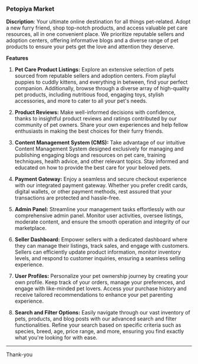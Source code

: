 ### Petopiya Market

**Discription**: Your ultimate online destination for all things pet-related. Adopt a new furry friend, shop top-notch products, and access valuable pet care resources, all in one convenient place. We prioritize reputable sellers and adoption centers, offering informative blogs and a diverse range of pet products to ensure your pets get the love and attention they deserve.

**Features**
1. **Pet Care Product Listings:** Explore an extensive selection of pets sourced from reputable sellers and adoption centers. From playful puppies to cuddly kittens, and everything in between, find your perfect companion. Additionally, browse through a diverse array of high-quality pet products, including nutritious food, engaging toys, stylish accessories, and more to cater to all your pet's needs.

2. **Product Reviews:** Make well-informed decisions with confidence, thanks to insightful product reviews and ratings contributed by our community of pet owners. Share your own experiences and help fellow enthusiasts in making the best choices for their furry friends.

3. **Content Management System (CMS):** Take advantage of our intuitive Content Management System designed exclusively for managing and publishing engaging blogs and resources on pet care, training techniques, health advice, and other relevant topics. Stay informed and educated on how to provide the best care for your beloved pets.

4. **Payment Gateway:** Enjoy a seamless and secure checkout experience with our integrated payment gateway. Whether you prefer credit cards, digital wallets, or other payment methods, rest assured that your transactions are protected and hassle-free.

5. **Admin Panel:** Streamline your management tasks effortlessly with our comprehensive admin panel. Monitor user activities, oversee listings, moderate content, and ensure the smooth operation and integrity of our marketplace.

6. **Seller Dashboard:** Empower sellers with a dedicated dashboard where they can manage their listings, track sales, and engage with customers. Sellers can efficiently update product information, monitor inventory levels, and respond to customer inquiries, ensuring a seamless selling experience.

7. **User Profiles:** Personalize your pet ownership journey by creating your own profile. Keep track of your orders, manage your preferences, and engage with like-minded pet lovers. Access your purchase history and receive tailored recommendations to enhance your pet parenting experience.

8. **Search and Filter Options:** Easily navigate through our vast inventory of pets, products, and blog posts with our advanced search and filter functionalities. Refine your search based on specific criteria such as species, breed, age, price range, and more, ensuring you find exactly what you're looking for with ease.

---
Thank-you
